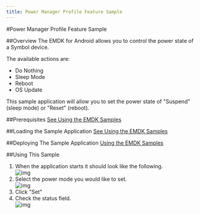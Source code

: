 ```yaml
---
title: Power Manager Profile Feature Sample
---
```

#Power Manager Profile Feature Sample

##Overview
The EMDK for Android allows you to control the power state of a Symbol device. 

The available actions are:  
- Do Nothing  
- Sleep Mode  
- Reboot  
- OS Update  

This sample application will allow you to set the power state of "Suspend" (sleep mode) or "Reset" (reboot).

##Prerequisites
[See Using the EMDK Samples](../guide/sample/emdksamples)

##Loading the Sample Application
[See Using the EMDK Samples](../guide/sample/emdksamples)

##Deploying The Sample Application
[Using the EMDK Samples](../guide/sample/emdksamples)

##Using This Sample
1. When the application starts it should look like the following.  
	![img](images/samples/1_1.png)  
2. Select the power mode you would like to set.  
	![img](images/samples/1_2.png)  	
3.  Click "Set" 
4.  Check the status field.   
	![img](images/samples/1_3.png)  
	